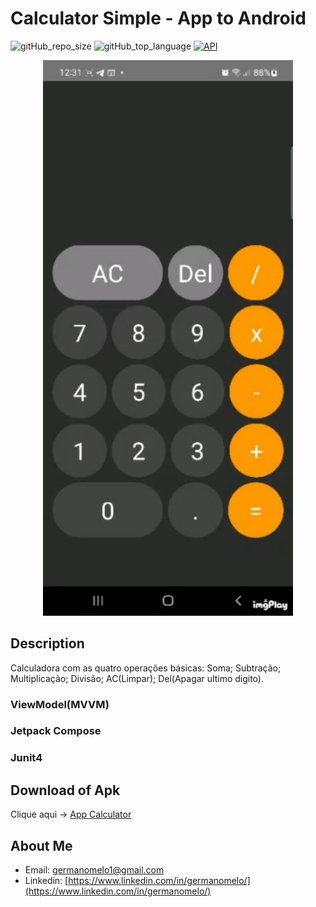 # Calculator Simple - App to Android
![gitHub_repo_size](https://img.shields.io/github/repo-size/germanomelo/CalculatorCompose?style=plastic)
![gitHub_top_language](https://img.shields.io/github/languages/top/germanomelo/CalculatorCompose?style=plastic)
[![API](https://img.shields.io/badge/API-33%2B-brightgreen.svg?style=flat)](https://android-arsenal.com/api?level=33)

<p align="center">
   <img width="400" src="https://github.com/Germanomelo/CalculatorCompose/blob/master/tela%20app.gif"/>
</p>

## Description
Calculadora com as quatro operações básicas: Soma; Subtração; Multiplicação; Divisão; AC(Limpar); Del(Apagar ultimo digito). 

### ViewModel(MVVM)
### Jetpack Compose
### Junit4

## Download of Apk
Clique aqui -> [App Calculator](https://github.com/Germanomelo/CalculatorCompose/blob/master/app-debug.apk)
## About Me

 - Email: germanomelo1@gmail.com
 - Linkedin: [https://www.linkedin.com/in/germanomelo/](https://www.linkedin.com/in/germanomelo/)



